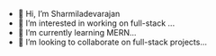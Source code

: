 - 👋 Hi, I’m Sharmiladevarajan
- 👀 I’m interested in working on full-stack ...
- 🌱 I’m currently learning MERN...
- 💞️ I’m looking to collaborate on full-stack projects...


<!---
Sharmiladevarajan/Sharmiladevarajan is a ✨ special ✨ repository because its `README.md` (this file) appears on your GitHub profile.
You can click the Preview link to take a look at your changes.
--->
